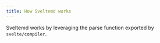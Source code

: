 ```yaml
---
title: How Sveltemd works
---
```


Sveltemd works by leveraging the parse function exported by `svelte/compiler`.
